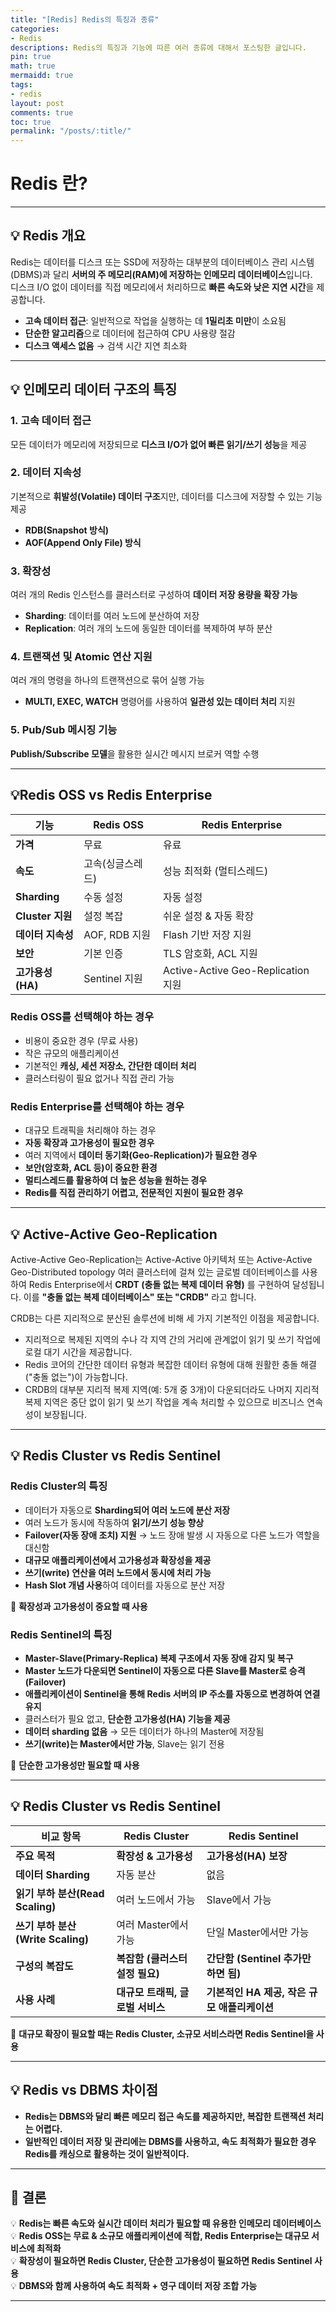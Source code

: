 ```yaml
---
title: "[Redis] Redis의 특징과 종류"
categories:
- Redis
descriptions: Redis의 특징과 기능에 따른 여러 종류에 대해서 포스팅한 글입니다.
pin: true
math: true
mermaidd: true
tags:
- redis
layout: post
comments: true
toc: true
permalink: "/posts/:title/"
---
```


#  Redis 란?

---
## 💡 Redis 개요  
Redis는 데이터를 디스크 또는 SSD에 저장하는 대부분의 데이터베이스 관리 시스템(DBMS)과 달리 **서버의 주 메모리(RAM)에 저장하는 인메모리 데이터베이스**입니다.  
디스크 I/O 없이 데이터를 직접 메모리에서 처리하므로 **빠른 속도와 낮은 지연 시간**을 제공합니다.  

- **고속 데이터 접근**: 일반적으로 작업을 실행하는 데 **1밀리초 미만**이 소요됨  
- **단순한 알고리즘**으로 데이터에 접근하여 CPU 사용량 절감  
- **디스크 액세스 없음** → 검색 시간 지연 최소화  

---

##  💡 인메모리 데이터 구조의 특징  

### 1. 고속 데이터 접근  
모든 데이터가 메모리에 저장되므로 **디스크 I/O가 없어 빠른 읽기/쓰기 성능**을 제공  

### 2. 데이터 지속성  
기본적으로 **휘발성(Volatile) 데이터 구조**지만, 데이터를 디스크에 저장할 수 있는 기능 제공  
- **RDB(Snapshot 방식)**  
- **AOF(Append Only File) 방식**  

### 3. 확장성  
여러 개의 Redis 인스턴스를 클러스터로 구성하여 **데이터 저장 용량을 확장 가능**  
- **Sharding**: 데이터를 여러 노드에 분산하여 저장  
- **Replication**: 여러 개의 노드에 동일한 데이터를 복제하여 부하 분산  

### 4. 트랜잭션 및 Atomic 연산 지원  
여러 개의 명령을 하나의 트랜잭션으로 묶어 실행 가능  
- **MULTI, EXEC, WATCH** 명령어를 사용하여 **일관성 있는 데이터 처리** 지원  

### 5. Pub/Sub 메시징 기능  
**Publish/Subscribe 모델**을 활용한 실시간 메시지 브로커 역할 수행  

---

## 💡Redis OSS vs Redis Enterprise

| **기능** | **Redis OSS** | **Redis Enterprise** |
|--------|-------------|------------------|
| **가격** | 무료 | 유료 |
| **속도** | 고속(싱글스레드) | 성능 최적화 (멀티스레드) |
| **Sharding** | 수동 설정 | 자동 설정 |
| **Cluster 지원** | 설정 복잡 | 쉬운 설정 & 자동 확장 |
| **데이터 지속성** | AOF, RDB 지원 | Flash 기반 저장 지원 |
| **보안** | 기본 인증 | TLS 암호화, ACL 지원 |
| **고가용성(HA)** | Sentinel 지원 | Active-Active Geo-Replication 지원 |

### Redis OSS를 선택해야 하는 경우  
-  비용이 중요한 경우 (무료 사용)  
-  작은 규모의 애플리케이션  
-  기본적인 **캐싱, 세션 저장소, 간단한 데이터 처리**  
-  클러스터링이 필요 없거나 직접 관리 가능  

### Redis Enterprise를 선택해야 하는 경우  
-  대규모 트래픽을 처리해야 하는 경우  
-  **자동 확장과 고가용성이 필요한 경우**  
-  여러 지역에서 **데이터 동기화(Geo-Replication)가 필요한 경우**  
-  **보안(암호화, ACL 등)이 중요한 환경**  
-  **멀티스레드를 활용하여 더 높은 성능을 원하는 경우**  
-  **Redis를 직접 관리하기 어렵고, 전문적인 지원이 필요한 경우**  
 
---

## 💡 Active-Active Geo-Replication

Active-Active Geo-Replication는 Active-Active 아키텍처 또는 Active-Active Geo-Distributed topology 여러 클러스터에 걸쳐 있는 글로벌 데이터베이스를 사용하여 Redis Enterprise에서 **CRDT (충돌 없는 복제 데이터 유형)** 를 구현하여 달성됩니다. 이를 **"충돌 없는 복제 데이터베이스" 또는 "CRDB"** 라고 합니다.

CRDB는 다른 지리적으로 분산된 솔루션에 비해 세 가지 기본적인 이점을 제공합니다.

- 지리적으로 복제된 지역의 수나 각 지역 간의 거리에 관계없이 읽기 및 쓰기 작업에 로컬 대기 시간을 제공합니다.
- Redis 코어의 간단한 데이터 유형과 복잡한 데이터 유형에 대해 원활한 충돌 해결("충돌 없는")이 가능합니다.
- CRDB의 대부분 지리적 복제 지역(예: 5개 중 3개)이 다운되더라도 나머지 지리적 복제 지역은 중단 없이 읽기 및 쓰기 작업을 계속 처리할 수 있으므로 비즈니스 연속성이 보장됩니다.


---

##  💡 Redis Cluster vs Redis Sentinel  

###  Redis Cluster의 특징  
-  데이터가 자동으로 **Sharding되어 여러 노드에 분산 저장**  
-  여러 노드가 동시에 작동하여 **읽기/쓰기 성능 향상**  
-  **Failover(자동 장애 조치) 지원** → 노드 장애 발생 시 자동으로 다른 노드가 역할을 대신함  
-  **대규모 애플리케이션에서 고가용성과 확장성을 제공**  
-  **쓰기(write) 연산을 여러 노드에서 동시에 처리 가능**  
-  **Hash Slot 개념 사용**하여 데이터를 자동으로 분산 저장  

📌 **확장성과 고가용성이 중요할 때 사용**  

###  Redis Sentinel의 특징  
-  **Master-Slave(Primary-Replica) 복제 구조에서 자동 장애 감지 및 복구**  
-  **Master 노드가 다운되면 Sentinel이 자동으로 다른 Slave를 Master로 승격(Failover)**  
-  **애플리케이션이 Sentinel을 통해 Redis 서버의 IP 주소를 자동으로 변경하여 연결 유지**  
-  클러스터가 필요 없고, **단순한 고가용성(HA) 기능을 제공**  
-  **데이터 sharding 없음** → 모든 데이터가 하나의 Master에 저장됨  
-  **쓰기(write)는 Master에서만 가능**, Slave는 읽기 전용  

📌 **단순한 고가용성만 필요할 때 사용**  

---

##  💡 Redis Cluster vs Redis Sentinel 

| **비교 항목** | **Redis Cluster** | **Redis Sentinel** |
|-------------|------------------|------------------|
| **주요 목적** | **확장성 & 고가용성** | **고가용성(HA) 보장** |
| **데이터 Sharding** |  자동 분산 |  없음 |
| **읽기 부하 분산(Read Scaling)** | 여러 노드에서 가능 | Slave에서 가능 |
| **쓰기 부하 분산(Write Scaling)** | 여러 Master에서 가능 | 단일 Master에서만 가능 |
| **구성의 복잡도** | **복잡함 (클러스터 설정 필요)** | **간단함 (Sentinel 추가만 하면 됨)** |
| **사용 사례** | **대규모 트래픽, 글로벌 서비스** | **기본적인 HA 제공, 작은 규모 애플리케이션** |

📌 **대규모 확장이 필요할 때는 Redis Cluster, 소규모 서비스라면 Redis Sentinel을 사용**  

---

## 💡 Redis vs DBMS 차이점  

-  **Redis는 DBMS와 달리 빠른 메모리 접근 속도를 제공하지만, 복잡한 트랜잭션 처리는 어렵다.**  
-  **일반적인 데이터 저장 및 관리에는 DBMS를 사용하고, 속도 최적화가 필요한 경우 Redis를 캐싱으로 활용하는 것이 일반적이다.**  

---

##  📝 결론  

💡 **Redis는 빠른 속도와 실시간 데이터 처리가 필요할 때 유용한 인메모리 데이터베이스**  
💡 **Redis OSS는 무료 & 소규모 애플리케이션에 적합, Redis Enterprise는 대규모 서비스에 최적화**  
💡 **확장성이 필요하면 Redis Cluster, 단순한 고가용성이 필요하면 Redis Sentinel 사용**  
💡 **DBMS와 함께 사용하여 속도 최적화 + 영구 데이터 저장 조합 가능**  

---
